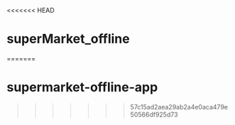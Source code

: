 <<<<<<< HEAD
# superMarket_offline
=======
# supermarket-offline-app
>>>>>>> 57c15ad2aea29ab2a4e0aca479e50566df925d73
